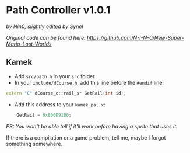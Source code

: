 # Path Controller v1.0.1
*by Nin0, slightly edited by Synel*

*Original code can be found here: https://github.com/N-I-N-0/New-Super-Mario-Lost-Worlds*

## Kamek
- Add `src/path.h` in your `src` folder
- In your `include/dCourse.h`, add this line before the `#endif` line:
```cpp
extern "C" dCourse_c::rail_s* GetRail(int id);
```
- Add this address to your `kamek_pal.x`:
```cpp
	GetRail = 0x800D91B0;
```

*PS: You won't be able tell if it'll work before having a sprite that uses it.*

If there is a compilation or a game problem, tell me, maybe I forgot something somewhere.
